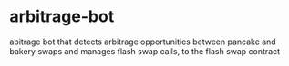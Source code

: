 # arbitrage-bot
abitrage bot that detects arbitrage opportunities between pancake and bakery swaps and manages flash swap calls, to the flash swap contract
